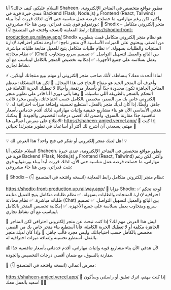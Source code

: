 السلام عليكم، كيف حالك؟
أنا Shaheen، مطور مواقع متخصص في المتاجر الإلكترونية. عندي خبرة قوية في Backend (Flask, Node.js) و Frontend (React, Tailwind) وأكثر، لكن رغم مهاراتي، ما حصلت فرصة عمل مناسبة حتى الآن. لذلك قررت أبدأ ببناء بورتفوليو قوي يثبت قدراتي، ومن هنا جاء مشروعي:
📌 Shodix – متجر إلكتروني متكامل
رابط المعاينة (انسخه وافتحه في المتصفح 👇):
https://shodix-front-production.up.railway.app/
Shodix هو نظام متجر إلكتروني متكامل قمت بتطويره من الصفر، ويحتوي على الميزات الأساسية لأي متجر ناجح:
✅ لوحة تحكم احترافية لإدارة المنتجات والطلبات بسهولة.
✅ نظام طلبات متكامل يتيح للعميل متابعة طلباته مباشرة.
✅ نظام محادثة (Chat) بين البائع والعميل لتسهيل التواصل.
✅ تصميم سريع ومتجاوب يعمل بسلاسة على جميع الأجهزة.
✅ إمكانية تخصيص المتجر بالكامل ليتناسب مع أي نشاط تجاري.

⚡ لماذا أتحدث معك؟
ببساطة، لأنك صاحب متجر إلكتروني أو مهتم ببيع منتجاتك أونلاين، وأعرف أن المتجر الجيد هو مفتاح النجاح في هذا المجال.
🎯 لكن هنا المشكلة:
معظم المتاجر الجاهزة تكون محدودة جدًا أو بأسعار مرتفعة، وأحيانًا لا تعطيك الحرية الكاملة في التحكم بالمتجر بالطريقة اللي تناسبك.
🔹 وهنا يأتي دوري!
أنا قادر على تطوير متجر إلكتروني خاص بك من الصفر، مخصص بالكامل حسب احتياجاتك، وليس مجرد قالب جاهز. وأيضًا، إذا كان لديك متجر بالفعل، أستطيع تحسينه وإضافة ميزات احترافية له.
💡 هدفي الأساسي الآن هو بناء مشاريع حقيقية وإثبات مهاراتي، لذلك أقدم خدماتي بأسعار تنافسية جدًا مقارنة بالسوق، وأضمن لك أقصى درجات التخصيص والجودة.
📌 يمكنك الاطلاع على معرض أعمالي هنا:
https://shaheen-amjed.vercel.app/
🚀 إذا كنت مهتم، يسعدني أن أشرح لك أكثر أو أساعدك في تطوير متجرك!
تحياتي 🌿






------------------------------------------------------------------------------------







💡 هل لديك متجر إلكتروني أو تفكر في فتح واحد؟ هذا العرض لك! 💡

السلام عليكم، أنا Shaheen، مطور مواقع متخصص في المتاجر الإلكترونية، عندي خبرة قوية في Backend (Flask, Node.js) و Frontend (React, Tailwind) وأكثر. لكن رغم مهاراتي، ما حصلت فرصة عمل مناسبة حتى الآن، لذلك قررت أبدأ ببناء بورتفوليو قوي يثبت قدراتي، ومن هنا جاء مشروعي:

🚀 Shodix – نظام متجر إلكتروني متكامل
رابط المعاينة (انسخه وافتحه في المتصفح 👇):



https://shodix-front-production.up.railway.app/
🔹 مزايا Shodix:
✅ لوحة تحكم احترافية لإدارة المنتجات والطلبات بسهولة.
✅ نظام طلبات متكامل يتيح للعميل متابعة طلباته مباشرة.
✅ نظام محادثة (Chat) بين البائع والعميل لتسهيل التواصل.
✅ تصميم سريع ومتجاوب يعمل بسلاسة على جميع الأجهزة.
✅ إمكانية تخصيص المتجر بالكامل ليتناسب مع أي نشاط تجاري.

🎯 ليش هذا العرض مهم لك؟
إذا كنت تبحث عن متجر إلكتروني احترافي لكن المتاجر الجاهزة مكلفة أو لا تعطيك الحرية الكاملة، فأنا أستطيع بناء متجر خاص بك من الصفر، مخصص بالكامل حسب احتياجاتك، وليس مجرد قالب جاهز.
🔸 وإذا كان لديك متجر بالفعل، أستطيع تحسينه وإضافة ميزات احترافية له.

💰 لأن هدفي الآن بناء مشاريع قوية وإثبات مهاراتي، أقدم خدماتي بأسعار تنافسية جدًا مقارنة بالسوق، مع ضمان أقصى درجات التخصيص والجودة.

📌 معرض أعمالي (انسخه وافتحه في المتصفح 👇):


https://shaheen-amjed.vercel.app/
📩 إذا كنت مهتم، اترك تعليق أو راسلني وسأكون سعيد بالعمل معك! 🚀🔥


